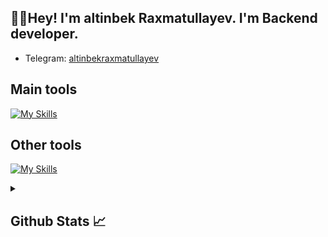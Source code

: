 <p><h2>👋🏻Hey! I'm altinbek Raxmatullayev. I'm Backend developer.</h2></p>


- Telegram:                           [altinbekraxmatullayev](https://t.me/altinbekraxmatullaev)
## Main tools
[![My Skills](https://skillicons.dev/icons?i=python,html)](https://skillicons.dev)

## Other tools
[![My Skills](https://skillicons.dev/icons?i=git,github,vscode,pycharm)](https://skillicons.dev)

<details>
  <summary><b><h2>Github Stats 📈 <h2></b></summary>
  <a href="https://github.com/altinbekraxmatullayev">
    <p align="left">
      <img src="https://github-profile-summary-cards.vercel.app/api/cards/profile-details?username=altinbekraxmatullayev&theme=github_dark">
      <img align="left" src="https://github-profile-summary-cards.vercel.app/api/cards/stats?username=altinbekraxmatullayev&theme=github_dark">
      <img align="left" src="https://github-profile-summary-cards.vercel.app/api/cards/productive-time?username=altinbekraxmatullayev&theme=github_dark&utcOffset=5"><br>
    </p>
  </a> 
</details>
